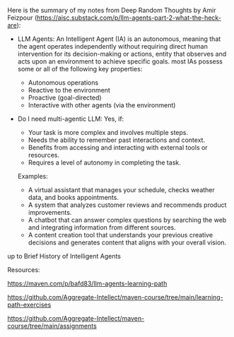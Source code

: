 Here is the summary of my notes from Deep Random Thoughts by Amir Feizpour (https://aisc.substack.com/p/llm-agents-part-2-what-the-heck-are):
- LLM Agents: An Intelligent Agent (IA) is an autonomous, meaning that the agent operates independently without requiring direct human intervention for its decision-making or actions, entity that observes and acts upon an environment to achieve specific goals. most IAs possess some or all of the following key properties:
  - Autonomous operations
  - Reactive to the environment
  - Proactive (goal-directed)
  - Interactive with other agents (via the environment)
- Do I need multi-agentic LLM: Yes, if:
    - Your task is more complex and involves multiple steps.
    - Needs the ability to remember past interactions and context.
    - Benefits from accessing and interacting with external tools or resources.
    - Requires a level of autonomy in completing the task.
    
    Examples:
  
    - A virtual assistant that manages your schedule, checks weather data, and books appointments.
    - A system that analyzes customer reviews and recommends product improvements.
    - A chatbot that can answer complex questions by searching the web and integrating information from different sources.
    - A content creation tool that understands your previous creative decisions and generates content that aligns with your overall vision.

up to Brief History of Intelligent Agents


Resources:

https://maven.com/p/bafd83/llm-agents-learning-path

https://github.com/Aggregate-Intellect/maven-course/tree/main/learning-path-exercises

https://github.com/Aggregate-Intellect/maven-course/tree/main/assignments
